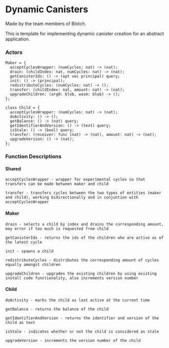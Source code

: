 # Dynamic Canisters

Made by the team members of Blotch.

This is template for implementing dynamic canister creation for an abstract application.

<h3>Actors</h3>

```
Maker = {
  acceptCyclesWrapper: (numCycles: nat) -> (nat);
  drain: (childIndex: nat, numCycles: nat) -> (nat);
  getCanisterIds: () -> (opt vec principal) query;
  init: () -> (principal);
  redistributeCycles: (numCycles: nat) -> ();
  transfer: (childIndex: nat, amount: nat) -> (nat);
  upgradeChildren: (arg0: blob, wasm: blob) -> ();
};
```

```
class Child = {
  acceptCyclesWrapper: (numCycles: nat) -> (nat);
  doActivity: () -> ();
  getBalance: () -> (nat) query;
  getIdentifierAndVersion: () -> (text) query;
  isStale: () -> (bool) query;
  transfer: (receiver: func (nat) -> (nat), amount: nat) -> (nat);
  upgradeVersion: () -> (nat);
};
```

<h3>Function Descriptions</h3>

<h4>Shared</h4>

```
acceptCyclesWrapper - wrapper for experimental cycles so that transfers can be made between maker and child
```
```
transfer - transfers cycles between the two types of entities (maker and child), working bidirectionally and in conjuntion with acceptCyclesWrapper
```

<h4>Maker</h4>

```
drain - selects a child by index and drains the corresponding amount, may error if too much is requested from child
```

```
getCanisterIds - returns the ids of the children who are active as of the latest cycle
```

```
init - spawns a child
```

```
redistributeCycles - distributes the corresponding amount of cycles equally amongst children
```

```
upgradeChildren - upgrades the existing children by using existing install code functionality, also increments version number
```

<h4>Child</h4>

```
doActivity - marks the child as last active at the current time
```

```
getBalance - returns the balance of the child
```

```
getIdentifierAndVersion - returns the identifier and version of the child as text
```

```
isStale - indicates whether or not the child is considered as stale
```

```
upgradeVersion - increments the version number of the child
```
